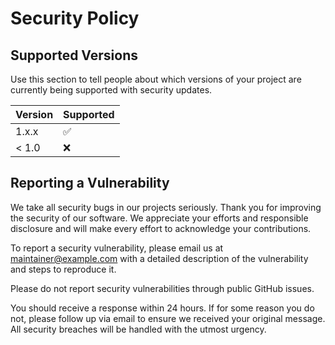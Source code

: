 # Security Policy

## Supported Versions

Use this section to tell people about which versions of your project are
currently being supported with security updates.

| Version | Supported          |
| ------- | ------------------ |
| 1.x.x   | :white_check_mark: |
| < 1.0   | :x:                |

## Reporting a Vulnerability

We take all security bugs in our projects seriously. Thank you for improving the security of our software. We appreciate your efforts and responsible disclosure and will make every effort to acknowledge your contributions.

To report a security vulnerability, please email us at [maintainer@example.com](mailto:maintainer@example.com) with a detailed description of the vulnerability and steps to reproduce it.

Please do not report security vulnerabilities through public GitHub issues.

You should receive a response within 24 hours. If for some reason you do not, please follow up via email to ensure we received your original message. All security breaches will be handled with the utmost urgency.
